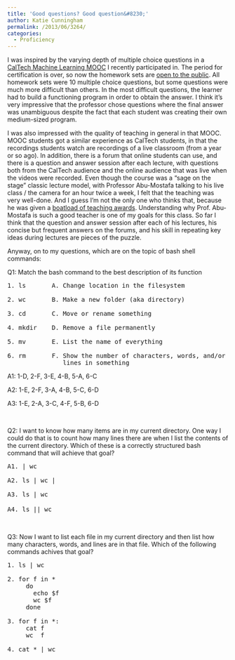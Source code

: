 ```yaml
---
title: 'Good questions? Good question&#8230;'
author: Katie Cunningham
permalink: /2013/06/3264/
categories:
  - Proficiency
---
```

I was inspired by the varying depth of multiple choice questions in a [CalTech Machine Learning MOOC][1] I recently participated in. The period for certification is over, so now the homework sets are [open to the public][2]. All homework sets were 10 multiple choice questions, but some questions were much more difficult than others. In the most difficult questions, the learner had to build a functioning program in order to obtain the answer. I think it&#8217;s very impressive that the professor chose questions where the final answer was unambiguous despite the fact that each student was creating their own medium-sized program.

I was also impressed with the quality of teaching in general in that MOOC. MOOC students got a similar experience as CalTech students, in that the recordings students watch are recordings of a live classroom (from a year or so ago). In addition, there is a forum that online students can use, and there is a question and answer session after each lecture, with questions both from the CalTech audience and the online audience that was live when the videos were recorded. Even though the course was a &#8220;sage on the stage&#8221; classic lecture model, with Professor Abu-Mostafa talking to his live class / the camera for an hour twice a week, I felt that the teaching was very well-done. And I guess I&#8217;m not the only one who thinks that, because he was given a [boatload of teaching awards][1]. Understanding why Prof. Abu-Mostafa is such a good teacher is one of my goals for this class. So far I think that the question and answer session after each of his lectures, his concise but frequent answers on the forums, and his skill in repeating key ideas during lectures are pieces of the puzzle.

Anyway, on to my questions, which are on the topic of bash shell commands:

Q1: Match the bash command to the best description of its function

<pre>1. ls       A. Change location in the filesystem

2. wc       B. Make a new folder (aka directory)

3. cd       C. Move or rename something

4. mkdir    D. Remove a file permanently

5. mv       E. List the name of everything

6. rm       F. Show the number of characters, words, and/or
               lines in something</pre>

A1: 1-D, 2-F, 3-E, 4-B, 5-A, 6-C

A2: 1-E, 2-F, 3-A, 4-B, 5-C, 6-D

A3: 1-E, 2-A, 3-C, 4-F, 5-B, 6-D

&nbsp;

Q2: I want to know how many items are in my current directory. One way I could do that is to count how many lines there are when I list the contents of the current directory. Which of these is a correctly structured bash command that will achieve that goal?

<pre>A1. | wc

A2. ls | wc |

A3. ls | wc

A4. ls || wc<span style="font-size: 16px;"> </span></pre>

&nbsp;

Q3: Now I want to list each file in my current directory and then list how many characters, words, and lines are in that file. Which of the following commands achives that goal?

<pre>1. ls | wc

2. for f in *
     do
       echo $f
       wc $f
     done

3. for f in *:
     cat f
     wc  f

4. cat * | wc</pre>

 [1]: http://work.caltech.edu/index.html
 [2]: http://work.caltech.edu/homeworks.html
